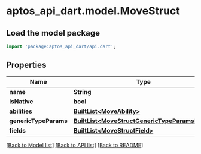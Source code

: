 # aptos_api_dart.model.MoveStruct

## Load the model package
```dart
import 'package:aptos_api_dart/api.dart';
```

## Properties
Name | Type | Description | Notes
------------ | ------------- | ------------- | -------------
**name** | **String** |  | 
**isNative** | **bool** |  | 
**abilities** | [**BuiltList&lt;MoveAbility&gt;**](MoveAbility.md) |  | 
**genericTypeParams** | [**BuiltList&lt;MoveStructGenericTypeParamsInner&gt;**](MoveStructGenericTypeParamsInner.md) |  | 
**fields** | [**BuiltList&lt;MoveStructField&gt;**](MoveStructField.md) |  | 

[[Back to Model list]](../README.md#documentation-for-models) [[Back to API list]](../README.md#documentation-for-api-endpoints) [[Back to README]](../README.md)



